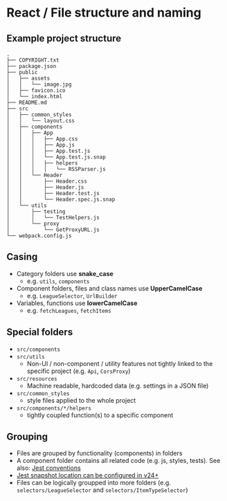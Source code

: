 # React / File structure and naming

## Example project structure

```
.
├── COPYRIGHT.txt
├── package.json
├── public
│   ├── assets
│   │   └── image.jpg
│   ├── favicon.ico
│   └── index.html
├── README.md
├── src
│   ├── common_styles
│   │   └── layout.css
│   ├── components
│   │   ├── App
│   │   │   ├── App.css
│   │   │   ├── App.js
│   │   │   ├── App.test.js
│   │   │   └── App.test.js.snap
│   │   │   ├── helpers
│   │   │   │   └── RSSParser.js
│   │   └── Header
│   │       ├── Header.css
│   │       ├── Header.js
│   │       ├── Header.test.js
│   │       └── Header.spec.js.snap
│   └── utils
│       ├── testing
│       │   └── TestHelpers.js
│       └── proxy
│           └── GetProxyURL.js
└── webpack.config.js
```

## Casing

- Category folders use **snake_case**
  - e.g. `utils`, `components`
- Component folders, files and class names use **UpperCamelCase**
	- e.g. `LeagueSelector`, `UrlBuilder`
- Variables, functions use **lowerCamelCase**
	- e.g. `fetchLeagues`, `fetchItems`

## Special folders

- `src/components`
- `src/utils`
  - Non-UI / non-component / utility features not tightly linked to the specific project (e.g. `Api`, `CorsProxy`)
- `src/resources`
  - Machine readable, hardcoded data (e.g. settings in a JSON file)
- `src/common_styles`
  - style files applied to the whole project
- `src/components/*/helpers`
    - tightly coupled function(s) to a specific component

## Grouping

- Files are grouped by functionality (components) in folders
- A component folder contains all related code (e.g. js, styles, tests). See also: [Jest conventions](https://jestjs.io/docs/en/configuration.html#testregex-string)
- [Jest snapshot location can be configured in v24+](https://medium.com/c-hive/no-more-snapshots-folders-with-jest-98de26681764)
- Files can be logically groupped into more folders (e.g. `selectors/LeagueSelector` and `selectors/ItemTypeSelector`)